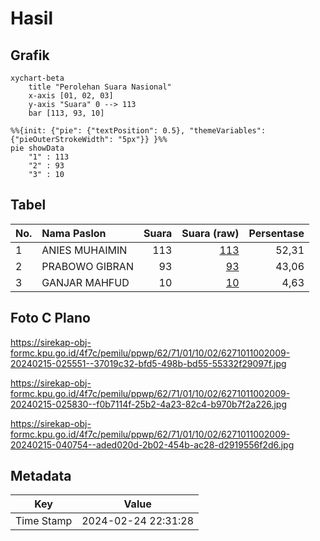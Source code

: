 # Hasil

## Grafik

```mermaid
xychart-beta
    title "Perolehan Suara Nasional"
    x-axis [01, 02, 03]
    y-axis "Suara" 0 --> 113
    bar [113, 93, 10]
```

```mermaid
%%{init: {"pie": {"textPosition": 0.5}, "themeVariables": {"pieOuterStrokeWidth": "5px"}} }%%
pie showData
    "1" : 113
    "2" : 93
    "3" : 10
```

## Tabel

| No. | Nama Paslon    | Suara | Suara (raw) | Persentase |
|:--- |:-------------- | -----:| -----------:| ----------:|
| 1   | ANIES MUHAIMIN | 113   | [113][p-1]  | 52,31      |
| 2   | PRABOWO GIBRAN | 93    | [93][p-2]   | 43,06      |
| 3   | GANJAR MAHFUD  | 10    | [10][p-3]   | 4,63       |


[p-1]: https://github.com/gigit-pemilu/pemilu-2024/blob/main/pilpres/hitung-suara/sub/62-kalimantan-tengah/sub/71-kota-palangkaraya/sub/01-pahandut/sub/1002-panarung/sub/009-tps/sub/paslon-1.txt
[p-2]: https://github.com/gigit-pemilu/pemilu-2024/blob/main/pilpres/hitung-suara/sub/62-kalimantan-tengah/sub/71-kota-palangkaraya/sub/01-pahandut/sub/1002-panarung/sub/009-tps/sub/paslon-2.txt
[p-3]: https://github.com/gigit-pemilu/pemilu-2024/blob/main/pilpres/hitung-suara/sub/62-kalimantan-tengah/sub/71-kota-palangkaraya/sub/01-pahandut/sub/1002-panarung/sub/009-tps/sub/paslon-3.txt

## Foto C Plano

https://sirekap-obj-formc.kpu.go.id/4f7c/pemilu/ppwp/62/71/01/10/02/6271011002009-20240215-025551--37019c32-bfd5-498b-bd55-55332f29097f.jpg

https://sirekap-obj-formc.kpu.go.id/4f7c/pemilu/ppwp/62/71/01/10/02/6271011002009-20240215-025830--f0b7114f-25b2-4a23-82c4-b970b7f2a226.jpg

https://sirekap-obj-formc.kpu.go.id/4f7c/pemilu/ppwp/62/71/01/10/02/6271011002009-20240215-040754--aded020d-2b02-454b-ac28-d2919556f2d6.jpg


## Metadata

| Key        | Value               |
| ---------- | ------------------- |
| Time Stamp | 2024-02-24 22:31:28 |



